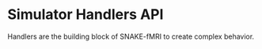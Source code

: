 # Simulator Handlers API

Handlers are the building block of SNAKE-fMRI to create complex behavior.

